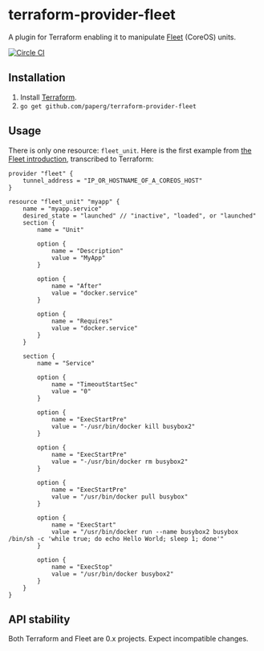 # terraform-provider-fleet

A plugin for Terraform enabling it to manipulate
[Fleet](https://github.com/coreos/fleet) (CoreOS) units.

[![Circle CI](https://circleci.com/gh/paperg/terraform-provider-fleet.svg?style=svg)](https://circleci.com/gh/paperg/terraform-provider-fleet)

## Installation

  1. Install [Terraform][1].
  2. `go get github.com/paperg/terraform-provider-fleet`

## Usage

There is only one resource: `fleet_unit`. Here is the first example from
[the Fleet introduction][3], transcribed to Terraform:

    provider "fleet" {
        tunnel_address = "IP_OR_HOSTNAME_OF_A_COREOS_HOST"
    }

    resource "fleet_unit" "myapp" {
        name = "myapp.service"
        desired_state = "launched" // "inactive", "loaded", or "launched"
        section {
            name = "Unit"

            option {
                name = "Description"
                value = "MyApp"
            }

            option {
                name = "After"
                value = "docker.service"
            }

            option {
                name = "Requires"
                value = "docker.service"
            }
        }

        section {
            name = "Service"

            option {
                name = "TimeoutStartSec"
                value = "0"
            }

            option {
                name = "ExecStartPre"
                value = "-/usr/bin/docker kill busybox2"
            }

            option {
                name = "ExecStartPre"
                value = "-/usr/bin/docker rm busybox2"
            }

            option {
                name = "ExecStartPre"
                value = "/usr/bin/docker pull busybox"
            }

            option {
                name = "ExecStart"
                value = "/usr/bin/docker run --name busybox2 busybox /bin/sh -c 'while true; do echo Hello World; sleep 1; done'"
            }

            option {
                name = "ExecStop"
                value = "/usr/bin/docker busybox2"
            }
        }
    }

## API stability

Both Terraform and Fleet are 0.x projects. Expect incompatible changes.


  [1]: https://terraform.io/
  [2]: https://terraform.io/docs/plugins/basics.html
  [3]: https://coreos.com/docs/launching-containers/launching/launching-containers-fleet/#run-a-container-in-the-cluster
